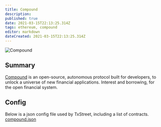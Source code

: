 ```yaml
---
title: Compound
description: 
published: true
date: 2021-03-15T22:13:25.314Z
tags: ethereum, compound
editor: markdown
dateCreated: 2021-03-15T22:13:25.314Z
---
```


![Compound](https://txstreet.com/static/img/singles/house_logos/compound.png)

## Summary

<a href="https://compound.finance" target="_blank">Compound</a> is an open-source, autonomous protocol built for developers, to unlock a universe of new financial applications. Interest and borrowing, for the open financial system.

## Config

Below is a json config file used by TxStreet, including a list of contracts.
[compound.json](/ethereum/houses/compound.json)